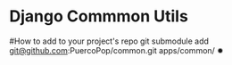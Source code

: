 # Django Commmon Utils

#How to add to your project's repo
    git submodule add git@github.com:PuercoPop/common.git apps/common/     ✹


